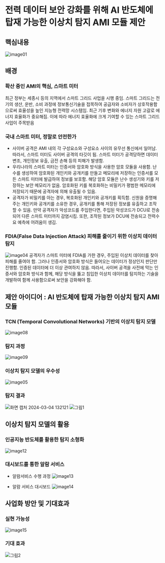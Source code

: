 # 전력 데이터 보안 강화를 위해 AI 반도체에 탑재 가능한 이상치 탐지 AMI 모듈 제안


## 핵심내용
![image01](https://github.com/y00ns/BI_project/assets/104632673/25319973-a446-4b15-bb9b-0e363bf846e2)


## 배경
### 확산 중인 AMI의 핵심, 스마트 미터
최근 정부는 세종시 등의 지역에서 스마트 그리드 사업을 시행 중임. 스마트 그리드는 전기의 생산, 운반, 소비 과정에 정보통신기술을 접목하여 공급자와 소비자가 상호작용함으로써 효율성을 높인 지능형 전력망 시스템임. 최근 기후 변화와 에너지 자원 고갈로 에너지 효율화가 중요해짐. 이에 따라 에너지 효율화에 크게 기여할 수 있는 스마트 그리드 사업이 주목받음

### 국내 스마트 미터, 정말로 안전한가
- 사이버 공격은 AMI 내의 각 구성요소와 구성요소 사이의 유무선 통신에서 일어남. 따라서, 스마트 미터도 사이버 공격의 타깃이 됨. 스마트 미터가 공격당하면 데이터 변조, 개인정보 유출, 금전 손해 등의 피해가 발생함.
- 우리나라의 스마트 미터는 인증서와 암호화 방식을 사용한 암호 모듈을 사용함. 난수를 생성하여 암호화된 개인키와 공개키를 만들고 메모리에 저장하는 인증서를 모든 스마트 미터에 발급하여 정보를 보호함. 해당 암호 모듈은 난수 생성기와 키를 저장하는 보안 메모리가 없음. 암호화된 키를 복호화하는 비밀키가 평범한 메모리에 저장되기 때문에 공격자에 의해 유출될 수 있음. 
- 공격자가 비밀키를 아는 경우, 복호화된 개인키와 공개키를 획득함. 신원을 증명해주는 개인키와 공개키를 소유한 경우, 공개키를 통해 저장된 정보를 유출하고 조작할 수 있음. 만약 공격자가 악성코드를 주입한다면, 주입된 악성코드가 DCU로 전송되어 다른 스마트 미터까지 감염시킴. 또한, 조작된 정보가 DCU에 전송되고 전력수요 예측에 어려움이 생김.

### FDIA(False Data Injection Attack) 피해를 줄이기 위한 이상치 데이터 탐지
![image04](https://github.com/y00ns/BI_project/assets/104632673/5ae4103d-89df-4829-8aa0-e78383d5592d)
공격자가 스마트 미터에 FDIA를 가한 경우, 주입된 이상치 데이터를 찾아 피해를 줄여야 함. 그러나 인증서와 암호화 방식은 들어오는 데이터가 정상인지 판단만 진행함. 인증된 데이터에 더 이상 관여하지 않음. 따라서, 사이버 공격을 사전에 막는 인증서와 암호화 방식과 함께, 해당 방식을 뚫고 침입한 이상치 데이터를 탐지하는 기술을 개발하여 함께 사용함으로써 보안을 강화해야 함. 

## 제안 아이디어 : AI 반도체에 탑재 가능한 이상치 탐지 AMI 모듈
### TCN (Temporal Convolutional Networks) 기반의 이상치 탐지 모델
![image08](https://github.com/y00ns/BI_project/assets/104632673/428736c0-df6a-49e9-a465-cd683e75e1b5)

### 탐지 과정
![image09](https://github.com/y00ns/BI_project/assets/104632673/8e6f9526-2649-413b-b4f1-cf8c55f9c33c)

### 이상치 탐지 모델의 우수성
![image05](https://github.com/y00ns/BI_project/assets/104632673/c1363cdb-65fa-4a0a-bcf1-534a82f8375b)


### 탐지 결과
![화면 캡처 2024-03-04 132121](https://github.com/y00ns/BI_project/assets/104632673/31ae52f3-753b-430b-b6a3-b885743f3917)
![그림1](https://github.com/y00ns/BI_project/assets/104632673/2a1a75b3-542c-49af-a087-6912eeb87590)


## 이상치 탐지 모델의 활용
### 인공지능 반도체를 활용한 탐지 소형화
![image12](https://github.com/y00ns/BI_project/assets/104632673/98cc37d4-2ff0-4026-86e1-2a451690dadf)

### 대시보드를 통한 알람 서비스
- 알람서비스 수행 과정
![image13](https://github.com/y00ns/BI_project/assets/104632673/c9b2e4d7-d1b5-4334-84ff-ba49c1b214ef)

- 알람 서비스 대시보드
![image14](https://github.com/y00ns/BI_project/assets/104632673/af254a9e-dd7c-4696-ad27-8812af8a4c37)


## 사업화 방안 및 기대효과
### 실현 가능성
![image15](https://github.com/y00ns/BI_project/assets/104632673/71fd6cf5-306a-4c83-9598-7c86caeca310)

### 기대 효과
![그림2](https://github.com/y00ns/BI_project/assets/104632673/819c92a0-ee70-4c11-941e-49ccb0e4c37c)


